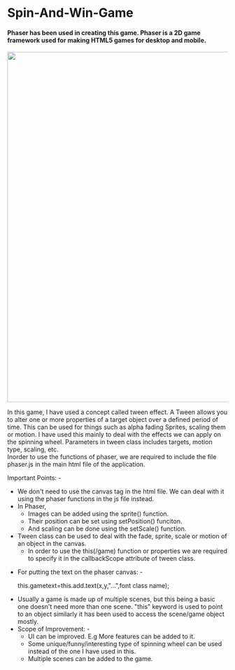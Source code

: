 # Spin-And-Win-Game
#### Phaser has been used in creating this game. Phaser is a 2D game framework used for making HTML5 games for desktop and mobile.
<p align="center">
<img src="assets/game3.gif" width="800">
</p>

In this game, I have used a concept called tween effect. A Tween allows you to alter one or more properties of a target object over a defined period of time.
This can be used for things such as alpha fading Sprites, scaling them or motion. I have used this mainly to deal with the effects we can apply on the spinning wheel. Parameters in tween class includes targets, motion type, scaling, etc. <br>
Inorder to use the functions of phaser, we are required to include the file phaser.js in the main html file of the application.<br>

Important Points: -
<ul>
<li>We don't need to use the canvas tag in the html file. We can deal with it using the phaser functions in the js file instead.</li>
<li>In Phaser, 
	<ul>
	<li>Images can be added using the sprite() function.</li>
	<li>Their position can be set using setPosition() funciton.</li>
	<li>And scaling can be done using the setScale() function.</li>
	</ul>
</li>
<li>Tween class can be used to deal with the fade, sprite, scale or motion of an object in the canvas.
	<ul><li>In order to use the this(/game) function or properties we are required to specify it in the callbackScope attribute of tween class.</li><ul>
</li></ul></ul>

<li>For putting the text on the phaser canvas: -<p>
	this.gametext=this.add.text(x,y,"...",font class name);</p>
</li>
<li>Usually a game is made up of multiple scenes, but this being a basic one doesn't need more than one scene. "this" keyword is used to point to an object similarly it has been used to access the scene/game object mostly.
</li>	
<li> Scope of Improvement: -
	<ul><li>UI can be improved. E.g More features can be added to it.</li>
	<li>Some unique/funny/interesting type of spinning wheel can be used instead of the one I have used in this. </li>
	<li>Multiple scenes can be added to the game.</li>
	
</li>
	</ul>
